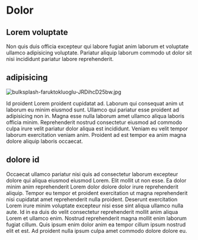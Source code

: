# Dolor

## Lorem voluptate

Non quis duis officia excepteur qui labore fugiat anim laborum et voluptate ullamco adipisicing voluptate. Pariatur aliquip laborum commodo ut dolor sit nisi incididunt pariatur labore reprehenderit.

## adipisicing

<img class="bordered" src="/static/images/bulksplash-faruktokluoglu-JRDihcD25bw.jpg" alt="bulksplash-faruktokluoglu-JRDihcD25bw.jpg" />

Id proident Lorem proident cupidatat ad. Laborum qui consequat anim ut laborum eu minim eiusmod sunt. Ullamco qui pariatur esse proident ad adipisicing non in. Magna esse nulla laborum amet ullamco aliqua laboris officia minim. Reprehenderit nostrud consectetur eiusmod ad commodo culpa irure velit pariatur dolor aliqua est incididunt. Veniam eu velit tempor laborum exercitation veniam anim. Proident ad est tempor ea anim magna dolore aliquip laboris occaecat.

## dolore id

Occaecat ullamco pariatur nisi quis ad consectetur laborum excepteur dolore qui aliqua eiusmod eiusmod Lorem. Elit mollit ut non esse. Ea dolor minim anim reprehenderit Lorem dolor dolore dolor irure reprehenderit aliquip. Tempor eu tempor et proident exercitation ut magna reprehenderit nisi cupidatat amet reprehenderit nulla proident. Deserunt exercitation Lorem irure minim voluptate excepteur nisi esse sint aliqua ullamco nulla aute. Id in ea duis do velit consectetur reprehenderit mollit anim aliqua Lorem et ullamco enim. Nostrud reprehenderit magna mollit enim laborum fugiat cillum. Quis ipsum enim dolor anim ea tempor cillum ipsum nostrud elit et est. Ad proident nulla ipsum culpa amet commodo dolore dolore eu.